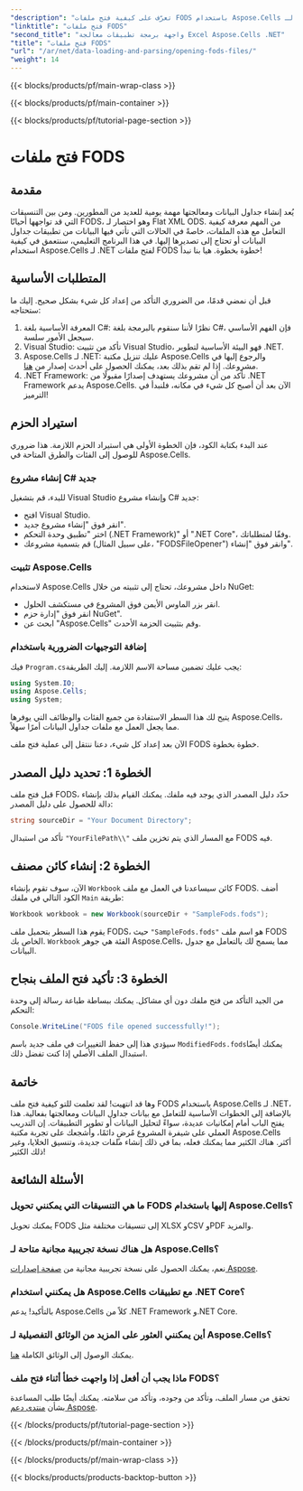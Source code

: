 ```yaml
---
"description": "تعرّف على كيفية فتح ملفات FODS باستخدام Aspose.Cells لـ .NET من خلال هذا الدليل المفصل. مثالي للمطورين الذين يرغبون في معالجة بيانات جداول البيانات بسلاسة."
"linktitle": "فتح ملفات FODS"
"second_title": "واجهة برمجة تطبيقات معالجة Excel Aspose.Cells .NET"
"title": "فتح ملفات FODS"
"url": "/ar/net/data-loading-and-parsing/opening-fods-files/"
"weight": 14
---
```


{{< blocks/products/pf/main-wrap-class >}}

{{< blocks/products/pf/main-container >}}

{{< blocks/products/pf/tutorial-page-section >}}

# فتح ملفات FODS

## مقدمة
يُعد إنشاء جداول البيانات ومعالجتها مهمة يومية للعديد من المطورين. ومن بين التنسيقات التي قد تواجهها أحيانًا FODS، وهو اختصار لـ Flat XML ODS. من المهم معرفة كيفية التعامل مع هذه الملفات، خاصةً في الحالات التي تأتي فيها البيانات من تطبيقات جداول البيانات أو تحتاج إلى تصديرها إليها. في هذا البرنامج التعليمي، سنتعمق في كيفية استخدام Aspose.Cells لـ .NET لفتح ملفات FODS خطوة بخطوة. هيا بنا نبدأ!
## المتطلبات الأساسية
قبل أن نمضي قدمًا، من الضروري التأكد من إعداد كل شيء بشكل صحيح. إليك ما ستحتاجه:
1. المعرفة الأساسية بلغة C#: نظرًا لأننا سنقوم بالبرمجة بلغة C#، فإن الفهم الأساسي سيجعل الأمور سلسة.
2. Visual Studio: تأكد من تثبيت Visual Studio، فهو البيئة الأساسية لتطوير .NET.
3. Aspose.Cells لـ .NET: عليك تنزيل مكتبة Aspose.Cells والرجوع إليها في مشروعك. إذا لم تقم بذلك بعد، يمكنك الحصول على أحدث إصدار من [هنا](https://releases.aspose.com/cells/net/).
4. .NET Framework: تأكد من أن مشروعك يستهدف إصدارًا مقبولًا من .NET Framework يدعم Aspose.Cells.
الآن بعد أن أصبح كل شيء في مكانه، فلنبدأ في الترميز!
## استيراد الحزم
عند البدء بكتابة الكود، فإن الخطوة الأولى هي استيراد الحزم اللازمة. هذا ضروري للوصول إلى الفئات والطرق المتاحة في Aspose.Cells.
### إنشاء مشروع C# جديد
للبدء، قم بتشغيل Visual Studio وإنشاء مشروع C# جديد:
- افتح Visual Studio.
- انقر فوق "إنشاء مشروع جديد".
- اختر "تطبيق وحدة التحكم (.NET Framework)" أو ".NET Core"، وفقًا لمتطلباتك.
- قم بتسمية مشروعك (على سبيل المثال، "FODSFileOpener") وانقر فوق "إنشاء".
### تثبيت Aspose.Cells
لاستخدام Aspose.Cells داخل مشروعك، تحتاج إلى تثبيته من خلال NuGet:
- انقر بزر الماوس الأيمن فوق المشروع في مستكشف الحلول.
- انقر فوق "إدارة حزم NuGet".
- ابحث عن "Aspose.Cells" وقم بتثبيت الحزمة الأحدث.
### إضافة التوجيهات الضرورية باستخدام
فيك `Program.cs`يجب عليك تضمين مساحة الاسم اللازمة. إليك الطريقة:
```csharp
using System.IO;
using Aspose.Cells;
using System;
```
يتيح لك هذا السطر الاستفادة من جميع الفئات والوظائف التي يوفرها Aspose.Cells، مما يجعل العمل مع ملفات جداول البيانات أمرًا سهلاً.

الآن بعد إعداد كل شيء، دعنا ننتقل إلى عملية فتح ملف FODS خطوة بخطوة.
## الخطوة 1: تحديد دليل المصدر
قبل فتح ملف FODS، حدّد دليل المصدر الذي يوجد فيه ملفك. يمكنك القيام بذلك بإنشاء دالة للحصول على دليل المصدر:
```csharp
string sourceDir = "Your Document Directory";
```
تأكد من استبدال `"YourFilePath\\"` مع المسار الذي يتم تخزين ملف FODS فيه.
## الخطوة 2: إنشاء كائن مصنف
الآن، سوف تقوم بإنشاء `Workbook` كائن سيساعدنا في العمل مع ملف FODS. أضف الكود التالي في ملفك `Main` طريقة:
```csharp
Workbook workbook = new Workbook(sourceDir + "SampleFods.fods");
```
يقوم هذا السطر بتحميل ملف FODS، حيث `"SampleFods.fods"` هو اسم ملف FODS الخاص بك. `Workbook` الفئة هي جوهر Aspose.Cells، مما يسمح لك بالتعامل مع جدول البيانات.
## الخطوة 3: تأكيد فتح الملف بنجاح
من الجيد التأكد من فتح ملفك دون أي مشاكل. يمكنك ببساطة طباعة رسالة إلى وحدة التحكم:
```csharp
Console.WriteLine("FODS file opened successfully!");
```

سيؤدي هذا إلى حفظ التغييرات في ملف جديد باسم `ModifiedFods.fods`يمكنك أيضًا استبدال الملف الأصلي إذا كنت تفضل ذلك.
## خاتمة
وها قد انتهيت! لقد تعلمت للتو كيفية فتح ملف FODS باستخدام Aspose.Cells لـ .NET، بالإضافة إلى الخطوات الأساسية للتعامل مع بيانات جداول البيانات ومعالجتها بفعالية. هذا يفتح الباب أمام إمكانيات عديدة، سواءً لتحليل البيانات أو تطوير التطبيقات.
إن التدريب العملي على شيفرة المشروع مُرضٍ دائمًا، وأشجعك على تجربة مكتبة Aspose.Cells أكثر. هناك الكثير مما يمكنك فعله، بما في ذلك إنشاء ملفات جديدة، وتنسيق الخلايا، وغير ذلك الكثير!
## الأسئلة الشائعة
### ما هي التنسيقات التي يمكنني تحويل FODS إليها باستخدام Aspose.Cells؟
يمكنك تحويل FODS إلى تنسيقات مختلفة مثل XLSX وCSV وPDF والمزيد.
### هل هناك نسخة تجريبية مجانية متاحة لـ Aspose.Cells؟
نعم، يمكنك الحصول على نسخة تجريبية مجانية من [صفحة إصدارات Aspose](https://releases.aspose.com/).
### هل يمكنني استخدام Aspose.Cells مع تطبيقات .NET Core؟
بالتأكيد! يدعم Aspose.Cells كلاً من .NET Framework و.NET Core.
### أين يمكنني العثور على المزيد من الوثائق التفصيلية لـ Aspose.Cells؟
يمكنك الوصول إلى الوثائق الكاملة [هنا](https://reference.aspose.com/cells/net/).
### ماذا يجب أن أفعل إذا واجهت خطأ أثناء فتح ملف FODS؟
تحقق من مسار الملف، وتأكد من وجوده، وتأكد من سلامته. يمكنك أيضًا طلب المساعدة بشأن [منتدى دعم Aspose](https://forum.aspose.com/c/cells/9).

{{< /blocks/products/pf/tutorial-page-section >}}

{{< /blocks/products/pf/main-container >}}

{{< /blocks/products/pf/main-wrap-class >}}

{{< blocks/products/products-backtop-button >}}